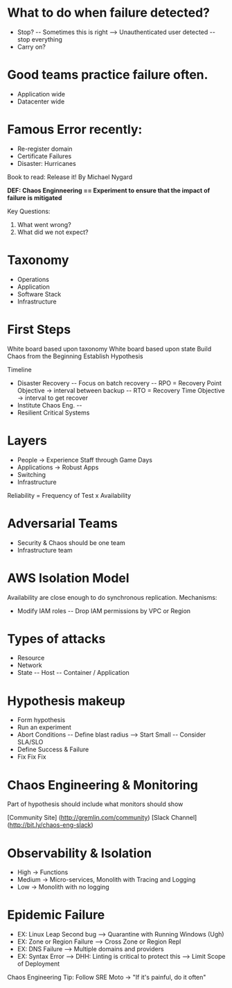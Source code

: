 # What to do when failure detected?
- Stop?
-- Sometimes this is right --> Unauthenticated user detected -- stop everything
- Carry on?

# Good teams practice failure often.
- Application wide
- Datacenter wide

# Famous Error recently:
- Re-register domain
- Certificate Failures
- Disaster: Hurricanes

Book to read: Release it! By Michael Nygard

__DEF: Chaos Enginneering == Experiment to ensure that the impact of failure is mitigated__

Key Questions:
1. What went wrong?
2. What did we not expect?

# Taxonomy
- Operations
- Application
- Software Stack
- Infrastructure

# First Steps
White board based upon taxonomy
White board based upon state
Build Chaos from the Beginning
Establish Hypothesis


Timeline
- Disaster Recovery
-- Focus on batch recovery
-- RPO = Recovery Point Objective -> interval between backup
-- RTO = Recovery Time Objective -> interval to get recover
- Institute Chaos Eng.
-- 
- Resilient Critical Systems

# Layers 
- People -> Experience Staff through Game Days
- Applications -> Robust Apps
- Switching 
- Infrastructure

Reliability = Frequency of Test x Availability 

# Adversarial Teams
- Security & Chaos should be one team 
- Infrastructure team

# AWS Isolation Model
Availability are close enough to do synchronous replication.
Mechanisms:
- Modify IAM roles -- Drop IAM permissions by VPC or Region

# Types of attacks
- Resource
- Network
- State
-- Host
-- Container / Application

# Hypothesis makeup
- Form hypothesis
- Run an experiment
- Abort Conditions
-- Define blast radius --> Start Small
-- Consider SLA/SLO
- Define Success & Failure
- Fix Fix Fix

# Chaos Engineering & Monitoring
Part of hypothesis should include what monitors should show


[Community Site] (http://gremlin.com/community)
[Slack Channel] (http://bit.ly/chaos-eng-slack)

# Observability & Isolation
- High -> Functions
- Medium -> Micro-services, Monolith with Tracing and Logging
- Low -> Monolith with no logging 

# Epidemic Failure
- EX: Linux Leap Second bug --> Quarantine with Running Windows (Ugh)
- EX: Zone or Region Failure --> Cross Zone or Region Repl
- EX: DNS Failure --> Multiple domains and providers
- EX: Syntax Error --> DHH: Linting is critical to protect this --> Limit Scope of Deployment

Chaos Engineering Tip: Follow SRE Moto -> "If it's painful, do it often"

